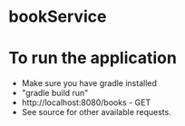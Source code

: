 # bookService

# To run the application
 - Make sure you have gradle installed
 - "gradle build run"
 - http://localhost:8080/books - GET
 - See source for other available requests.
